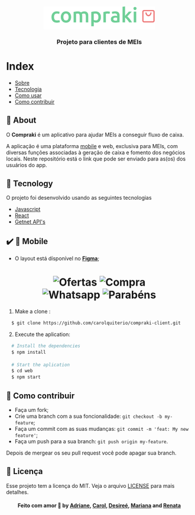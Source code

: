<h3 align="center">
    <img alt="Logo" title="#logo" width="300px" src="github/logo.png">
    <br><br>
    <b>Projeto para clientes de MEIs</b>  
    <br>
</h3>

# Index

- [Sobre](#about)
- [Tecnologia](#tecnology)
- [Como usar](#como-usar)
- [Como contribuir](#how-to-contribute)

<a id="about"></a>

## :bookmark: About

O <strong>Compraki</strong> é um aplicativo para ajudar MEIs a conseguir fluxo de caixa.

A aplicação é uma plataforma [mobile](https://www.github.com/carolquiterio/compraki/) e web, exclusiva para MEIs, com diversas funções associadas à geração de caixa e fomento dos negócios locais.
Neste repositório está o link que pode ser enviado para as(os) dos usuários do app.

<a id="tecnology"></a>

## :rocket: Tecnology

O projeto foi desenvolvido usando as seguintes tecnologias

- [Javascript](https://www.javascript.com/)
- [React ](https://pt-br.reactjs.org/)
- [Getnet API's](https://developers.getnet.com.br/)

## :heavy_check_mark: :iphone: Mobile

- O layout está dísponível no **[Figma](https://www.figma.com/file/Ca7HJGaQtsNkcPOiJyVDzw/Compraki?node-id=0%3A1)**;

<h1 align="center">
    <img alt="Ofertas" src="github/1.png" width="300px">
    <img alt="Compra" src="github/4.png" width="300px"> 
    <br>
    <img alt="Whatsapp" src="github/2.png" width="300px">
    <img alt="Parabéns" src="github/3.png" width="300px">
</h1>

<a id="como-usar"></a>

1. Make a clone :

```sh
  $ git clone https://github.com/carolquiterio/compraki-client.git
```

2. Execute the aplication:

```sh
  # Install the dependencies
  $ npm install

  # Start the aplication
  $ cd web
  $ npm start


```

<a id="how-to-contribute"></a>

## 🤔 Como contribuir

- Faça um fork;
- Crie uma branch com a sua foncionalidade: `git checkout -b my-feature`;
- Faça um commit com as suas mudanças: `git commit -m 'feat: My new feature'`;
- Faça um push para a sua branch: `git push origin my-feature`.

Depois de mergear os seu pull request você pode apagar sua branch.

## :memo: Licença

Esse projeto tem a licença do MIT. Veja o arquivo [LICENSE](LICENSE.md) para mais detalhes.

<h4 align="center">
    Feito com amor 💜 by <a href="www.linkedin.com/in/" target="_blank">Adriane</a>, 
    <a href="https://www.linkedin.com/in/carolina-quiterio-978419188/" target="_blank">Carol</a>, 
    <a href="https://www.linkedin.com/in/" target="_blank">Desireé</a>, 
    <a href="https://www.linkedin.com/in/" target="_blank">Mariana</a> and 
    <a href="https://br.linkedin.com/in/" target="_blank">Renata</a>
</h4>
